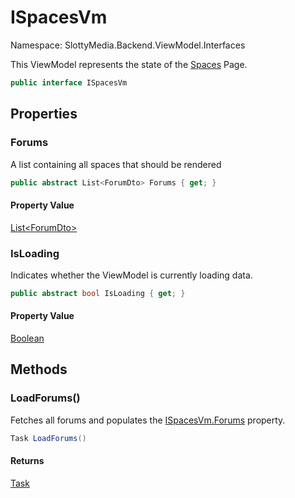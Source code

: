 # ISpacesVm

Namespace: SlottyMedia.Backend.ViewModel.Interfaces

This ViewModel represents the state of the [Spaces](./slottymedia.components.pages.spaces.md) Page.

```csharp
public interface ISpacesVm
```

## Properties

### **Forums**

A list containing all spaces that should be rendered

```csharp
public abstract List<ForumDto> Forums { get; }
```

#### Property Value

[List&lt;ForumDto&gt;](https://docs.microsoft.com/en-us/dotnet/api/system.collections.generic.list-1)<br>

### **IsLoading**

Indicates whether the ViewModel is currently loading data.

```csharp
public abstract bool IsLoading { get; }
```

#### Property Value

[Boolean](https://docs.microsoft.com/en-us/dotnet/api/system.boolean)<br>

## Methods

### **LoadForums()**

Fetches all forums and populates the [ISpacesVm.Forums](./slottymedia.backend.viewmodel.interfaces.ispacesvm.md#forums) property.

```csharp
Task LoadForums()
```

#### Returns

[Task](https://docs.microsoft.com/en-us/dotnet/api/system.threading.tasks.task)<br>
